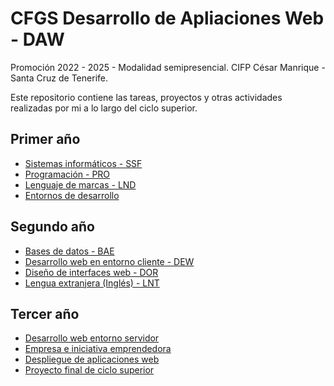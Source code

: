 # CFGS Desarrollo de Apliaciones Web - DAW

Promoción 2022 - 2025 - Modalidad semipresencial.
CIFP César Manrique - Santa Cruz de Tenerife.

Este repositorio contiene las tareas, proyectos y otras actividades realizadas por mi a lo largo del ciclo superior.

## Primer año

- [Sistemas informáticos - SSF](https://github.com/deritf/DAW/tree/main/Sistemas%20inform%C3%A1ticos%20-%20SSF)
- [Programación - PRO](https://github.com/deritf/DAW/tree/main/Programaci%C3%B3n%20-%20PRO)
- [Lenguaje de marcas - LND](https://github.com/deritf/DAW/tree/main/Lenguajes%20de%20marcas%20y%20sistemas%20de%20gesti%C3%B3n%20de%20informaci%C3%B3n%20-%20LND)
- [Entornos de desarrollo](https://github.com/deritf/DAW/tree/main/Entornos%20de%20desarrollo%20-%20ETS)

## Segundo año

- [Bases de datos - BAE](https://github.com/deritf/DAW/tree/main/Bases%20de%20datos%20-%20BAE)
- [Desarrollo web en entorno cliente - DEW](https://github.com/deritf/DAW/tree/main/Desarrollo%20web%20en%20entorno%20cliente%20-%20DEW)
- [Diseño de interfaces web - DOR](https://github.com/deritf/DAW/tree/main/Dise%C3%B1o%20de%20interfaces%20web%20-%20DOR)
- [Lengua extranjera (Inglés) - LNT]()

## Tercer año

- [Desarrollo web entorno servidor]()
- [Empresa e iniciativa emprendedora]()
- [Despliegue de aplicaciones web]()
- [Proyecto final de ciclo superior]()
